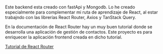 Este backend esta creado con fastApi y Mongodb. Lo he creado especialmente para complementar mi ruta de aprendizaje de React, al estar trabajndo con las librerías React Router, Axios y TanStack Query.

En la documentación de React Router hay un muy buen tutorial donde se desarrolla una aplicación de gestión de contactos. Este proyecto es para enriquecer la aplicación frontend creada en dicho tutorial.

[Tutorial de React Router](https://reactrouter.com/en/main/start/tutorial)